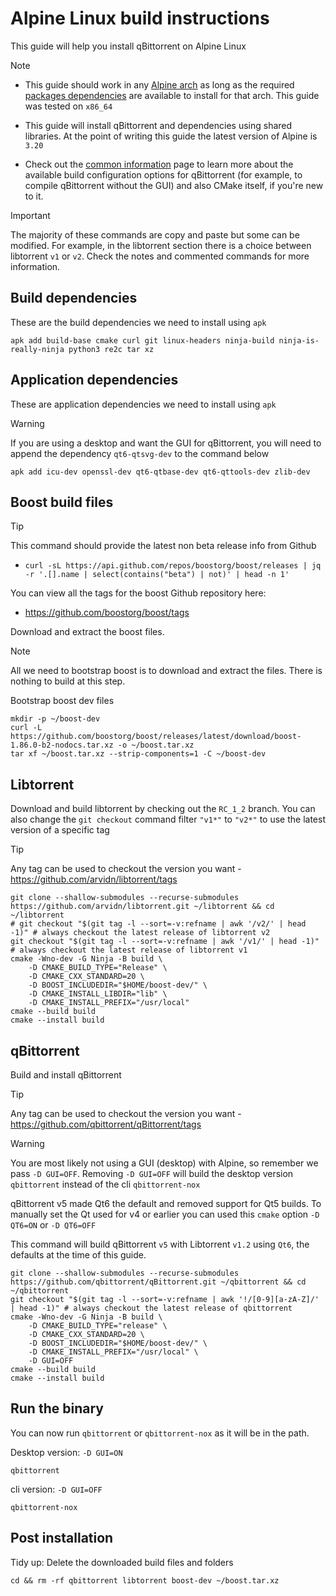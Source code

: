# Alpine Linux build instructions

This guide will help you install qBittorrent on Alpine Linux

> [!NOTE]
>
> - This guide should work in any [Alpine arch](http://dl-cdn.alpinelinux.org/alpine/latest-stable/main) as long as the required [packages dependencies](https://pkgs.alpinelinux.org) are available to install for that arch. This guide was tested on `x86_64`
>
> - This guide will install qBittorrent and dependencies using shared libraries. At the point of writing this guide the latest version of Alpine is `3.20`
>
> - Check out the [common information](https://github.com/qbittorrent/qBittorrent/wiki/Compilation-with-CMake-common-information) page to learn more about the available build configuration options for qBittorrent (for example, to compile qBittorrent without the GUI) and also CMake itself, if you're new to it.

> [!IMPORTANT]
> The majority of these commands are copy and paste but some can be modified. For example, in the libtorrent section there is a choice between libtorrent `v1` or `v2`. Check the notes and commented commands for more information.

## Build dependencies

These are the build dependencies we need to install using `apk`

```shell
apk add build-base cmake curl git linux-headers ninja-build ninja-is-really-ninja python3 re2c tar xz
```

## Application dependencies

These are application dependencies we need to install using `apk`

> [!WARNING]
> If you are using a desktop and want the GUI for qBittorrent, you will need to append the dependency `qt6-qtsvg-dev` to the command below

```shell
apk add icu-dev openssl-dev qt6-qtbase-dev qt6-qttools-dev zlib-dev
```

## Boost build files

> [!TIP]
> This command should provide the latest non beta release info from Github
>
> - `curl -sL https://api.github.com/repos/boostorg/boost/releases | jq -r '.[].name | select(contains("beta") | not)' | head -n 1'`
>
> You can view all the tags for the boost Github repository here:
>
> - https://github.com/boostorg/boost/tags

Download and extract the boost files.

> [!NOTE]
> All we need to bootstrap boost is to download and extract the files. There is nothing to build at this step.

Bootstrap boost dev files

```shell
mkdir -p ~/boost-dev
curl -L https://github.com/boostorg/boost/releases/latest/download/boost-1.86.0-b2-nodocs.tar.xz -o ~/boost.tar.xz
tar xf ~/boost.tar.xz --strip-components=1 -C ~/boost-dev
```

## Libtorrent

Download and build libtorrent by checking out the `RC_1_2` branch. You can also change the `git checkout` command filter `"v1*"` to `"v2*"` to use the latest version of a specific tag

> [!TIP]
> Any tag can be used to checkout the version you want - https://github.com/arvidn/libtorrent/tags

```shell
git clone --shallow-submodules --recurse-submodules https://github.com/arvidn/libtorrent.git ~/libtorrent && cd ~/libtorrent
# git checkout "$(git tag -l --sort=-v:refname | awk '/v2/' | head -1)" # always checkout the latest release of libtorrent v2
git checkout "$(git tag -l --sort=-v:refname | awk '/v1/' | head -1)" # always checkout the latest release of libtorrent v1
cmake -Wno-dev -G Ninja -B build \
    -D CMAKE_BUILD_TYPE="Release" \
    -D CMAKE_CXX_STANDARD=20 \
    -D BOOST_INCLUDEDIR="$HOME/boost-dev/" \
    -D CMAKE_INSTALL_LIBDIR="lib" \
    -D CMAKE_INSTALL_PREFIX="/usr/local"
cmake --build build
cmake --install build
```

## qBittorrent

Build and install qBittorrent

> [!TIP]
> Any tag can be used to checkout the version you want - https://github.com/qbittorrent/qBittorrent/tags

> [!WARNING]
> You are most likely not using a GUI (desktop) with Alpine, so remember we pass `-D GUI=OFF`.
> Removing `-D GUI=OFF` will build the desktop version `qbittorrent` instead of the cli `qbittorrent-nox`
>
> qBittorrent v5 made Qt6 the default and removed support for Qt5 builds.
> To manually set the Qt used for v4 or earlier you can used this `cmake` option `-D QT6=ON` or `-D QT6=OFF`

This command will build qBittorrent `v5` with Libtorrent `v1.2` using `Qt6`, the defaults at the time of this guide.

```shell
git clone --shallow-submodules --recurse-submodules https://github.com/qbittorrent/qBittorrent.git ~/qbittorrent && cd ~/qbittorrent
git checkout "$(git tag -l --sort=-v:refname | awk '!/[0-9][a-zA-Z]/' | head -1)" # always checkout the latest release of qbittorrent
cmake -Wno-dev -G Ninja -B build \
    -D CMAKE_BUILD_TYPE="release" \
    -D CMAKE_CXX_STANDARD=20 \
    -D BOOST_INCLUDEDIR="$HOME/boost-dev/" \
    -D CMAKE_INSTALL_PREFIX="/usr/local" \
    -D GUI=OFF
cmake --build build
cmake --install build
```

## Run the binary

You can now run `qbittorrent` or `qbittorrent-nox` as it will be in the path.

Desktop version: `-D GUI=ON`

```shell
qbittorrent
```

cli version: `-D GUI=OFF`

```shell
qbittorrent-nox
```

## Post installation

Tidy up: Delete the downloaded build files and folders

```shell
cd && rm -rf qbittorrent libtorrent boost-dev ~/boost.tar.xz
```
